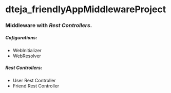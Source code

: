 # dteja_friendlyAppMiddlewareProject

### Middleware with *Rest Controllers*.

##### Cofigurations:
  * WebInitializer
  * WebResolver
 
##### Rest Controllers:
  - User Rest Controller
  - Friend Rest Controller
